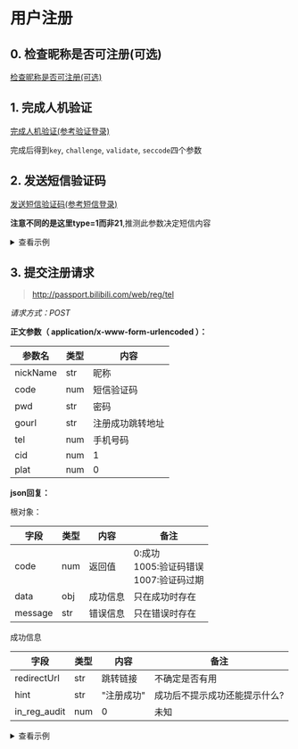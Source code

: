 # 用户注册

## 0. 检查昵称是否可注册(可选)

[检查昵称是否可注册(可选)](check_nickname.md)


## 1. 完成人机验证

[完成人机验证(参考验证登录)](../login/login_action/readme.md#验证登录)

完成后得到`key`, `challenge`, `validate`, `seccode`四个参数


## 2. 发送短信验证码

[发送短信验证码(参考短信登录)](../login/login_action/SMS.md#发送短信验证码（web端）)

**注意不同的是这里type=1而非21**,推测此参数决定短信内容

<details>
<summary>查看示例</summary>

```bash
curl 'https://passport.bilibili.com/web/sms/general/v2/send' \ 
    -X POST \
    -H 'User-Agent: Mozilla/5.0 (Windows NT 10.0; Win64; x64; rv:93.0) Gecko/20100101 Firefox/93.0' \
    -H 'Referer: https://passport.bilibili.com/register/phone.html' \
    -H 'Content-Type: application/x-www-form-urlencoded' \
    --data-raw 'key=6eeb28e7bbd64b389da2be3a2778c7e3&captchaType=6&type=1&cid=1&tel=13888888888&challenge=c52148f88a28b6011db52bb213483ee8&validate=a98841cd6ea58e1b1f5783fca73cddb6&seccode=a98841cd6ea58e1b1f5783fca73cddb6%7Cjordan'
```

```json
{"code":0,"message":"验证码短信已下发"}
```

</details>

## 3. 提交注册请求

> http://passport.bilibili.com/web/reg/tel

*请求方式：POST*

**正文参数（ application/x-www-form-urlencoded ）：**

| 参数名 | 类型 | 内容 |
| --- | --- | --- |
| nickName | str | 昵称 |
| code | num | 短信验证码 |
| pwd | str | 密码 |
| gourl | str | 注册成功跳转地址 |
| tel | num | 手机号码 |
| cid | num | 1 |
| plat | num | 0 |

**json回复：**

根对象：

| 字段   | 类型 | 内容     | 备注         |
| ------ | ---- | -------- | --------- |
| code | num | 返回值 | 0:成功<br>1005:验证码错误<br>1007:验证码过期 |
| data | obj | 成功信息 | 只在成功时存在 |
| message | str | 错误信息 | 只在错误时存在 |

成功信息

| 字段   | 类型 | 内容     | 备注         |
| ------ | ---- | -------- | --------- |
| redirectUrl | str | 跳转链接 | 不确定是否有用 |
| hint | str | "注册成功" | 成功后不提示成功还能提示什么? |
| in_reg_audit | num | 0 | 未知 |

<details>
<summary>查看示例</summary>

```bash
curl 'https://passport.bilibili.com/web/reg/tel' \
    -X POST \
    -H 'User-Agent: Mozilla/5.0 (Windows NT 10.0; Win64; x64; rv:93.0) Gecko/20100101 Firefox/93.0' \
    -H 'Accept: application/json, text/plain, */*' \
    -H 'Referer: https://passport.bilibili.com/register/phone.html' \
    -H 'Content-Type: application/x-www-form-urlencoded' \
    --data-raw 'nickName=%E8%90%8C%E7%B3%BB%E5%B0%8F%E5%A6%B9%E7%BA%B8%E3%82%8F&code=121314&pwd=Password1234&gourl=https%3A%2F%2Fpassport.bilibili.com%2Flogin%3Fgourl%3Dhttps%3A%2F%2Fspace.bilibili.com&tel=13888888888&cid=1&plat=0'
```

</details>